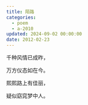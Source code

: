 ```yaml
---
title: 陌路
categories:
  - poem
  - a-2010
updated: 2024-09-02 00:00:00
date: 2012-02-23
---
```


千种风情已成昨，

万方仪态如在今。

熙熙路上有佳丽，

疑似窈窕梦中人。